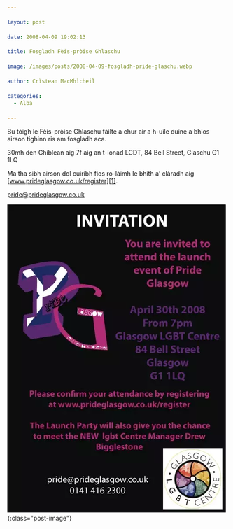 ```yaml
---

layout: post

date: 2008-04-09 19:02:13

title: Fosgladh Fèis-pròise Ghlaschu

image: /images/posts/2008-04-09-fosgladh-pride-glaschu.webp

author: Crìstean MacMhìcheil

categories:
  - Alba  

---
```


Bu tòigh le Fèis-pròise Ghlaschu fàilte a chur air a h-uile duine a bhios airson tighinn ris am fosgladh aca.

30mh den Ghiblean aig 7f aig an t-ionad LCDT, 84 Bell Street, Glaschu G1 1LQ

Ma tha sibh airson dol cuiribh fios ro-làimh le bhith a&#8217; clàradh aig [www.prideglasgow.co.uk/register][1].

[pride@prideglasgow.co.uk][2]

![](/images/posts/2008-04-09-fosgladh-pride-glaschu-02.webp){:class="post-image"}

 [1]: http://www.prideglasgow.co.uk/register "Làrach-lìn Pride Glaschu"
 [2]: mailto:pride@prideglasgow.co.uk "Cuir post-d ri Pride Glaschu"
